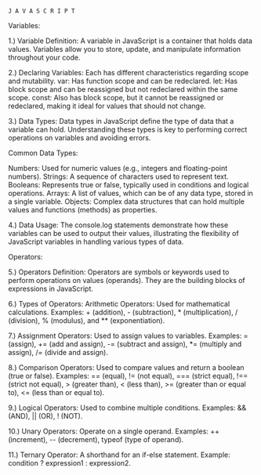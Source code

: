                                                                                                 J A V A S C R I P T

Variables:

1.) Variable Definition: A variable in JavaScript is a container that holds data values. Variables allow you to store, update, and manipulate information throughout your code.

2.) Declaring Variables: Each has different characteristics regarding scope and mutability.
var: Has function scope and can be redeclared.
let: Has block scope and can be reassigned but not redeclared within the same scope.
const: Also has block scope, but it cannot be reassigned or redeclared, making it ideal for values that should not change.

3.) Data Types:
Data types in JavaScript define the type of data that a variable can hold. Understanding these types is key to performing correct operations on variables and avoiding errors.

Common Data Types:

Numbers: Used for numeric values (e.g., integers and floating-point numbers).
Strings: A sequence of characters used to represent text.
Booleans: Represents true or false, typically used in conditions and logical operations.
Arrays: A list of values, which can be of any data type, stored in a single variable.
Objects: Complex data structures that can hold multiple values and functions (methods) as properties.

4.) Data Usage: The console.log statements demonstrate how these variables can be used to output their values, illustrating the flexibility of JavaScript variables in handling various types of data.

Operators:

5.) Operators Definition: Operators are symbols or keywords used to perform operations on values (operands). They are the building blocks of expressions in JavaScript.

6.) Types of Operators: Arithmetic Operators: Used for mathematical calculations.
Examples: + (addition), - (subtraction), * (multiplication), / (division), % (modulus), and ** (exponentiation).

7.) Assignment Operators: Used to assign values to variables. Examples: = (assign), += (add and assign), -= (subtract and assign), *= (multiply and assign), /= (divide and assign).

8.) Comparison Operators: Used to compare values and return a boolean (true or false). Examples: == (equal), != (not equal), === (strict equal), !== (strict not equal), > (greater than), < (less than), >= (greater than or equal to), <= (less than or equal to).

9.) Logical Operators: Used to combine multiple conditions. Examples: && (AND), || (OR), ! (NOT).

10.) Unary Operators: Operate on a single operand. Examples: ++ (increment), -- (decrement), typeof (type of operand).

11.) Ternary Operator: A shorthand for an if-else statement.
Example: condition ? expression1 : expression2.





